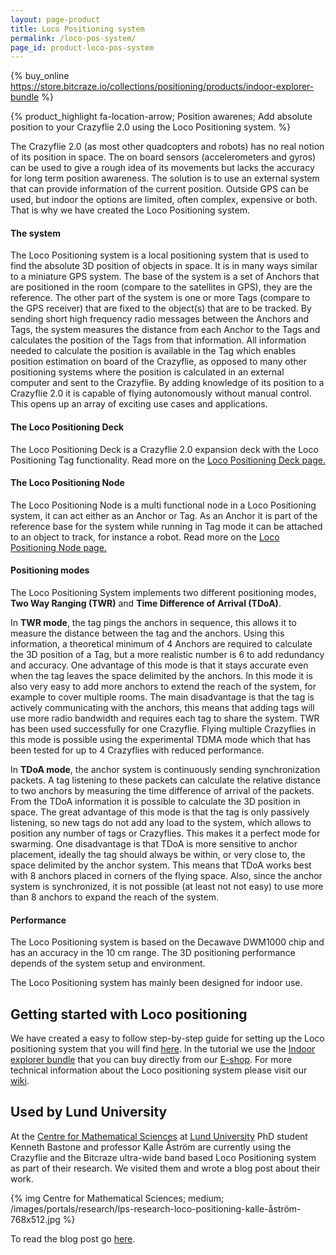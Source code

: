 ```yaml
---
layout: page-product
title: Loco Positioning system
permalink: /loco-pos-system/
page_id: product-loco-pos-system
---
```


{% buy_online https://store.bitcraze.io/collections/positioning/products/indoor-explorer-bundle %}

{% product_highlight
fa-location-arrow;
Position awarenes;
Add absolute position to your Crazyflie 2.0 using the Loco Positioning system.
%}

The Crazyflie 2.0 (as most other quadcopters and robots) has no real notion of
its position in space. The on board sensors (accelerometers and gyros) can be
used to give a rough idea of its movements but lacks the accuracy for long term
position awareness. The solution is to use an external system that can provide
information of the current position. Outside GPS can be used, but indoor the
options are limited, often complex, expensive or both. That is why we have
created the Loco Positioning system.

#### The system

The Loco Positioning system is a local positioning system that is used to find
the absolute 3D position of objects in space. It is in many ways similar to a
miniature GPS system.
The base of the system is a set of Anchors that are positioned in the room
(compare to the satellites in GPS), they are the reference. The other part of
the system is one or more Tags (compare to the GPS receiver) that are fixed to the
object(s) that are to be tracked. By sending short high frequency radio
messages between the Anchors and Tags, the system measures the distance from
each Anchor to the Tags and calculates the position of the Tags from that
information.
All information needed to calculate the position is available in the Tag which 
enables position estimation on board of the Crazyflie, as opposed to many other
positioning systems where the position is calculated in an external computer
and sent to the Crazyflie.
By adding knowledge of its position to a Crazyflie 2.0 it is capable of flying
autonomously without manual control. This opens up an array of exciting use
cases and applications.

#### The Loco Positioning Deck

The Loco Positioning Deck is a Crazyflie 2.0 expansion deck with the Loco
Positioning Tag functionality. Read more on the [Loco Positioning Deck page.](/loco-pos-deck/)

#### The Loco Positioning Node

The Loco Positioning Node is a multi functional node in a Loco Positioning system,
it can act either as an Anchor or Tag. As an Anchor it is part of the reference base for
the system while running in Tag mode it can be attached to an object to track,
for instance a robot. Read more on the [Loco Positioning Node page.](/loco-pos-node/)

#### Positioning modes

The Loco Positioning System implements two different positioning modes, **Two Way Ranging (TWR)** and **Time Difference of Arrival (TDoA)**.

In **TWR mode**, the tag pings the anchors in sequence, this allows it to measure the distance between the tag and the anchors.
Using this information, a theoretical minimum of 4 Anchors are required to calculate the 3D position of a Tag, but a more realistic number is 6 to add redundancy and accuracy.
One advantage of this mode is that it stays accurate even when the tag leaves the space delimited by the anchors.
In this mode it is also very easy to add more anchors to extend the reach of the system, for example to cover multiple rooms.
The main disadvantage is that the tag is actively communicating with the anchors, this means that adding tags will use more radio bandwidth and requires each tag to share the system.
TWR has been used successfully for one Crazyflie.
Flying multiple Crazyflies in this mode is possible using the experimental TDMA mode which that has been tested for up to 4 Crazyflies with reduced performance.

In **TDoA mode**, the anchor system is continuously sending synchronization packets.
A tag listening to these packets can calculate the relative distance to two anchors by measuring the time difference of arrival of the packets.
From the TDoA information it is possible to calculate the 3D position in space.
The great advantage of this mode is that the tag is only passively listening, so new tags do not add any load to the system, which allows to position any number of tags or Crazyflies.
This makes it a perfect mode for swarming.
One disadvantage is that TDoA is more sensitive to anchor placement, ideally the tag should always be within, or very close to, the space delimited by the anchor system.
This means that TDoA works best with 8 anchors placed in corners of the flying space.
Also, since the anchor system is synchronized, it is not possible (at least not not easy) to use more than 8 anchors to expand the reach of the system.

#### Performance

The Loco Positioning system is based on the Decawave DWM1000 chip and has an accuracy in the 10 cm range.
The 3D positioning performance depends of the system setup and environment.

The Loco Positioning system has mainly been designed for indoor use.

## Getting started with Loco positioning

We have created a easy to follow step-by-step guide for setting up the Loco positioning system that you will find [here](/getting-started-with-the-loco-positioning-system/). In the tutorial we use the [Indoor explorer bundle](https://store.bitcraze.io/collections/bundles/products/indoor-explorer-bundle) that you can buy directly from our [E-shop](https://store.bitcraze.io/). For more technical information about the Loco positioning system please visit our [wiki](https://wiki.bitcraze.io/doc:lps:index).

## Used by Lund University

At the [Centre for Mathematical Sciences](http://www.maths.lu.se/english) at [Lund University](https://www.lth.se/english)
PhD student Kenneth Bastone and professor Kalle Åström are currently using the
Crazyflie and the Bitcraze ultra-wide band based Loco Positioning system as part
of their research. We visited them and wrote a blog post about their work.

{% img Centre for Mathematical Sciences; medium; /images/portals/research/lps-research-loco-positioning-kalle-åström-768x512.jpg %}

To read the blog post go [here](https://www.bitcraze.io/2016/06/loco-positioning-in-lth-math-department/).
